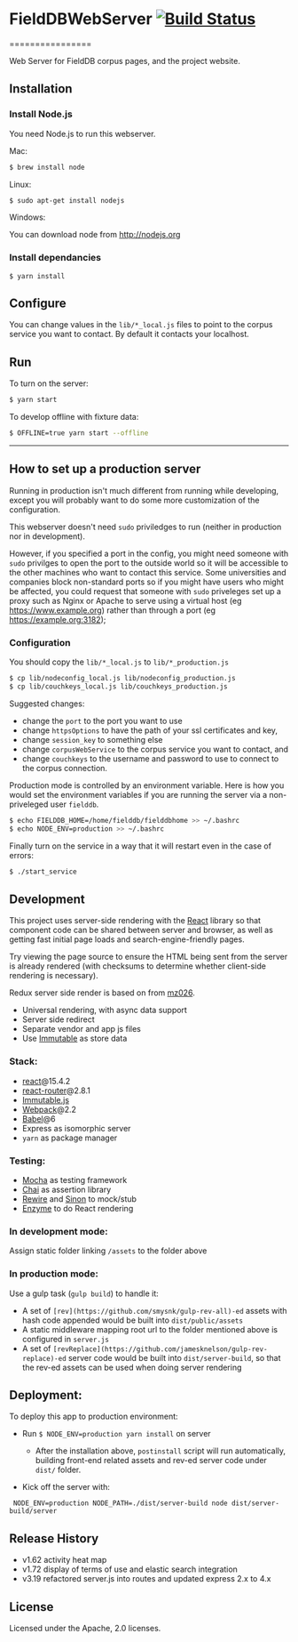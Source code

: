 # FieldDBWebServer [![Build Status](https://secure.travis-ci.org/FieldDB/FieldDBWebServer.png?branch=master)](http://travis-ci.org/FieldDB/FieldDBWebServer)
================

Web Server for FieldDB corpus pages, and the project website.

## Installation

### Install Node.js

You need Node.js to run this webserver.

Mac:

```bash
$ brew install node
```

Linux:

```bash
$ sudo apt-get install nodejs
```

Windows:

You can download node from http://nodejs.org



### Install dependancies

```
$ yarn install
```

## Configure

You can change values in the `lib/*_local.js` files to point to the corpus service you want to contact. By default it contacts your localhost.



## Run

To turn on the server:

```bash
$ yarn start
```

To develop offline with fixture data:

```bash
$ OFFLINE=true yarn start --offline
```
------------------

## How to set up a production server

Running in production isn't much different from running while developing, except you will probably want to do some more customization of the configuration.

This webserver doesn't need `sudo` priviledges to run (neither in production nor in development).

However, if you specified a port in the config, you might need someone with `sudo` privilges to open the port to the outside world so it will be accessible to the other machines who want to contact this service. Some universities and companies block non-standard ports so if you might have users who might be affected, you could request that someone with `sudo` priveleges set up a proxy such as Nginx or Apache to serve using a virtual host (eg https://www.example.org) rather than through a port (eg https://example.org:3182);


### Configuration

You should copy the `lib/*_local.js` to `lib/*_production.js`

```bash
$ cp lib/nodeconfig_local.js lib/nodeconfig_production.js
$ cp lib/couchkeys_local.js lib/couchkeys_production.js
```

Suggested changes:

* change the `port` to the port you want to use
* change `httpsOptions` to have the path of your ssl certificates and key,
* change `session_key` to something else
* change `corpusWebService` to the corpus service you want to contact, and
* change `couchkeys` to the username and password to use to connect to the corpus connection.

Production mode is controlled by an environment variable. Here is how you would set the environment variables if you are running the server via a non-priveleged user `fielddb`.

```bash
$ echo FIELDDB_HOME=/home/fielddb/fielddbhome >> ~/.bashrc
$ echo NODE_ENV=production >> ~/.bashrc
```

Finally turn on the service in a way that it will restart even in the case of errors:

```bash
$ ./start_service
```

## Development

This project uses server-side rendering with the
[React](http://facebook.github.io/react/) library so that component code can be
shared between server and browser, as well as getting fast initial page loads
and search-engine-friendly pages.

Try viewing the page source to ensure the HTML being sent from the server is already rendered
(with checksums to determine whether client-side rendering is necessary).

Redux server side render is based on from [mz026](https://github.com/mz026/universal-redux-template).

- Universal rendering, with async data support
- Server side redirect
- Separate vendor and app js files
- Use [Immutable](https://facebook.github.io/immutable-js/) as store data

### Stack:
- [react](https://github.com/facebook/react)@15.4.2
- [react-router](https://github.com/ReactTraining/react-router)@2.8.1
- [Immutable.js](https://facebook.github.io/immutable-js/)
- [Webpack](https://webpack.github.io/)@2.2
- [Babel](https://babeljs.io/)@6
- Express as isomorphic server
- `yarn` as package manager


### Testing:
- [Mocha](https://mochajs.org/) as testing framework
- [Chai](http://chaijs.com/) as assertion library
- [Rewire](https://github.com/speedskater/babel-plugin-rewire) and [Sinon](http://sinonjs.org/) to mock/stub
- [Enzyme](http://airbnb.io/enzyme/index.html) to do React rendering


### In development mode:

Assign static folder linking `/assets` to the folder above

### In production mode:

Use a gulp task (`gulp build`) to handle it:

- A set of `[rev](https://github.com/smysnk/gulp-rev-all)-ed` assets with hash code appended would be built into `dist/public/assets`
- A static middleware mapping root url to the folder mentioned above is configured in `server.js`
- A set of `[revReplace](https://github.com/jamesknelson/gulp-rev-replace)-ed` server code would be built into `dist/server-build`, so that the rev-ed assets can be used when doing server rendering


## Deployment:

To deploy this app to production environment:

- Run `$ NODE_ENV=production yarn install` on server
  - After the installation above, `postinstall` script will run automatically, building front-end related assets and rev-ed server code under `dist/` folder.

- Kick off the server with:

` NODE_ENV=production NODE_PATH=./dist/server-build node dist/server-build/server`

## Release History
* v1.62  activity heat map
* v1.72  display of terms of use and elastic search integration
* v3.19  refactored server.js into routes and updated express 2.x to 4.x


## License
Licensed under the Apache, 2.0 licenses.
